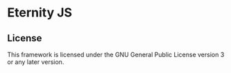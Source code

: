 # Eternity JS

## License

This framework is licensed under the GNU General Public License version 3 or any later version.

